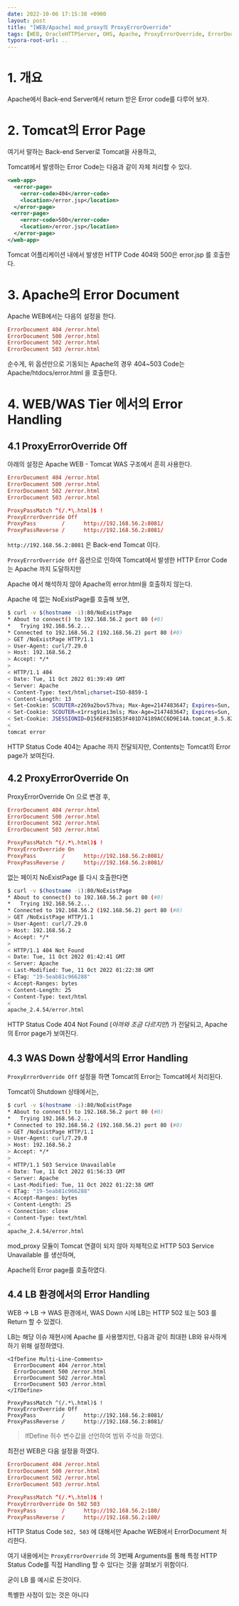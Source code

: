 ```yaml
---
date: 2022-10-06 17:15:38 +0900
layout: post
title: "[WEB/Apache] mod_proxy의 ProxyErrorOverride"
tags: [WEB, OracleHTTPServer, OHS, Apache, ProxyErrorOverride, ErrorDocument, mod_proxy]
typora-root-url: ..
---
```


# 1. 개요

Apache에서 Back-end Server에서 return 받은 Error code를 다루어 보자.



# 2. Tomcat의 Error Page

여기서 말하는 Back-end Server로 Tomcat을 사용하고,

Tomcat에서 발생하는 Error Code는 다음과 같이 자체 처리할 수 있다.



```xml
<web-app>
  <error-page>
    <error-code>404</error-code>
    <location>/error.jsp</location>
  </error-page>
 <error-page>
    <error-code>500</error-code>
    <location>/error.jsp</location>
  </error-page>
</web-app>
```



Tomcat 어플리케이션 내에서 발생한 HTTP Code 404와 500은 error.jsp 를 호출한다.



# 3. Apache의 Error Document

Apache WEB에서는 다음의 설정을 한다.



```httpd.conf
ErrorDocument 404 /error.html
ErrorDocument 500 /error.html
ErrorDocument 502 /error.html
ErrorDocument 503 /error.html
```

순수게, 위 옵션만으로 기동되는 Apache의 경우 404~503 Code는 Apache/htdocs/error.html 을 호출한다.



# 4. WEB/WAS Tier 에서의 Error Handling

## 4.1 ProxyErrorOverride Off

아래의 설정은 Apache WEB - Tomcat WAS 구조에서 흔히 사용한다.

```httpd.conf
ErrorDocument 404 /error.html
ErrorDocument 500 /error.html
ErrorDocument 502 /error.html
ErrorDocument 503 /error.html

ProxyPassMatch ^(/.*\.html)$ !
ProxyErrorOverride Off
ProxyPass        /      http://192.168.56.2:8081/
ProxyPassReverse /      http://192.168.56.2:8081/
```

`http://192.168.56.2:8081` 은 Back-end Tomcat 이다.

`ProxyErrorOverride Off` 옵션으로 인하여 Tomcat에서 발생한 HTTP Error Code는 Apache 까지 도달하지만

Apache 에서 해석하지 않아 Apache의 error.html을 호출하지 않는다.



Apache 에 없는 NoExistPage를 호출해 보면,

```sh
$ curl -v $(hostname -i):80/NoExistPage
* About to connect() to 192.168.56.2 port 80 (#0)
*   Trying 192.168.56.2...
* Connected to 192.168.56.2 (192.168.56.2) port 80 (#0)
> GET /NoExistPage HTTP/1.1
> User-Agent: curl/7.29.0
> Host: 192.168.56.2
> Accept: */*
>
< HTTP/1.1 404
< Date: Tue, 11 Oct 2022 01:39:49 GMT
< Server: Apache
< Content-Type: text/html;charset=ISO-8859-1
< Content-Length: 13
< Set-Cookie: SCOUTER=z269a2bov57hva; Max-Age=2147483647; Expires=Sun, 29-Oct-2090 04:53:56 GMT; Path=/
< Set-Cookie: SCOUTER=x1rrsg9iei3mls; Max-Age=2147483647; Expires=Sun, 29-Oct-2090 04:53:56 GMT; Path=/
< Set-Cookie: JSESSIONID=D156EF815B53F401D74189ACC6D9E14A.tomcat_8.5.82; Path=/; HttpOnly
<
tomcat error
```

HTTP Status Code 404는 Apache 까지 전달되지만, Contents는 Tomcat의 Error page가 보여진다.



## 4.2 ProxyErrorOverride On

ProxyErrorOverride On 으로 변경 후,

```httpd.conf
ErrorDocument 404 /error.html
ErrorDocument 500 /error.html
ErrorDocument 502 /error.html
ErrorDocument 503 /error.html

ProxyPassMatch ^(/.*\.html)$ !
ProxyErrorOverride On
ProxyPass        /      http://192.168.56.2:8081/
ProxyPassReverse /      http://192.168.56.2:8081/
```



없는 페이지 NoExistPage 를 다시 호출한다면

```sh
$ curl -v $(hostname -i):80/NoExistPage
* About to connect() to 192.168.56.2 port 80 (#0)
*   Trying 192.168.56.2...
* Connected to 192.168.56.2 (192.168.56.2) port 80 (#0)
> GET /NoExistPage HTTP/1.1
> User-Agent: curl/7.29.0
> Host: 192.168.56.2
> Accept: */*
>
< HTTP/1.1 404 Not Found
< Date: Tue, 11 Oct 2022 01:42:41 GMT
< Server: Apache
< Last-Modified: Tue, 11 Oct 2022 01:22:38 GMT
< ETag: "19-5eab81c966288"
< Accept-Ranges: bytes
< Content-Length: 25
< Content-Type: text/html
<
apache_2.4.54/error.html
```

HTTP Status Code 404 Not Found (_아까와 조금 다르지만_) 가 전달되고, Apache의 Error page가 보여진다.



## 4.3 WAS Down 상황에서의 Error Handling

`ProxyErrorOverride Off` 설정을 하면 Tomcat의 Error는 Tomcat에서 처리된다.

Tomcat이 Shutdown 상태에서는,

```sh
$ curl -v $(hostname -i):80/NoExistPage
* About to connect() to 192.168.56.2 port 80 (#0)
*   Trying 192.168.56.2...
* Connected to 192.168.56.2 (192.168.56.2) port 80 (#0)
> GET /NoExistPage HTTP/1.1
> User-Agent: curl/7.29.0
> Host: 192.168.56.2
> Accept: */*
>
< HTTP/1.1 503 Service Unavailable
< Date: Tue, 11 Oct 2022 01:56:33 GMT
< Server: Apache
< Last-Modified: Tue, 11 Oct 2022 01:22:38 GMT
< ETag: "19-5eab81c966288"
< Accept-Ranges: bytes
< Content-Length: 25
< Connection: close
< Content-Type: text/html
<
apache_2.4.54/error.html
```



mod_proxy 모듈이 Tomcat 연결이 되지 않아 자체적으로 HTTP 503 Service Unavailable 를 생산하며,

Apache의 Error page를 호출하였다.



## 4.4 LB 환경에서의 Error Handling

WEB &rarr; LB &rarr; WAS 환경에서, WAS Down 시에 LB는 HTTP 502 또는 503 를 Return 할 수 있겠다.



LB는 해당 이슈 재현시에 Apache 를 사용했지만, 다음과 같이 최대한 LB와 유사하게 하기 위해 설정하였다.

 ```LB
 <IfDefine Multi-Line-Comments>
   ErrorDocument 404 /error.html
   ErrorDocument 500 /error.html
   ErrorDocument 502 /error.html
   ErrorDocument 503 /error.html
 </IfDefine>
 
 ProxyPassMatch ^(/.*\.html)$ !
 ProxyErrorOverride Off
 ProxyPass        /      http://192.168.56.2:8081/
 ProxyPassReverse /      http://192.168.56.2:8081/
 ```

> IfDefine 허수 변수값을 선언하여 범위 주석을 하였다.



최전선 WEB은 다음 설정을 하였다.

```httpd.conf
ErrorDocument 404 /error.html
ErrorDocument 500 /error.html
ErrorDocument 502 /error.html
ErrorDocument 503 /error.html

ProxyPassMatch ^(/.*\.html)$ !
ProxyErrorOverride On 502 503
ProxyPass        /      http://192.168.56.2:180/
ProxyPassReverse /      http://192.168.56.2:180/
```

HTTP Status Code `502, 503` 에 대해서만 Apache WEB에서 ErrorDocument 처리한다.



여기 내용에서는 `ProxyErrorOverride` 의 3번째 Arguments를 통해 특정 HTTP Status Code를 직접 Handling 할 수 있다는 것을 살펴보기 위함이다.

굳이 LB 를 예시로 든것이다.

특별한 사정이 있는 것은 아니다
